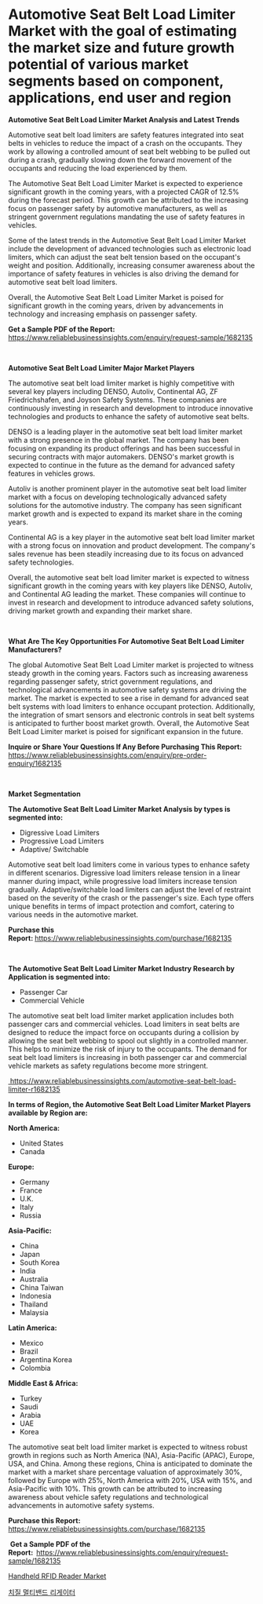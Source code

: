 <p><h1>Automotive Seat Belt Load Limiter Market with the goal of estimating the market size and future growth potential of various market segments based on component, applications, end user and region</h1></p><p><strong>Automotive Seat Belt Load Limiter Market Analysis and Latest Trends</strong></p>
<p><p>Automotive seat belt load limiters are safety features integrated into seat belts in vehicles to reduce the impact of a crash on the occupants. They work by allowing a controlled amount of seat belt webbing to be pulled out during a crash, gradually slowing down the forward movement of the occupants and reducing the load experienced by them.</p><p>The Automotive Seat Belt Load Limiter Market is expected to experience significant growth in the coming years, with a projected CAGR of 12.5% during the forecast period. This growth can be attributed to the increasing focus on passenger safety by automotive manufacturers, as well as stringent government regulations mandating the use of safety features in vehicles.</p><p>Some of the latest trends in the Automotive Seat Belt Load Limiter Market include the development of advanced technologies such as electronic load limiters, which can adjust the seat belt tension based on the occupant's weight and position. Additionally, increasing consumer awareness about the importance of safety features in vehicles is also driving the demand for automotive seat belt load limiters.</p><p>Overall, the Automotive Seat Belt Load Limiter Market is poised for significant growth in the coming years, driven by advancements in technology and increasing emphasis on passenger safety.</p></p>
<p><strong>Get a Sample PDF of the Report:&nbsp;</strong> <a href="https://www.reliablebusinessinsights.com/enquiry/request-sample/1682135">https://www.reliablebusinessinsights.com/enquiry/request-sample/1682135</a></p>
<p>&nbsp;</p>
<p><strong>Automotive Seat Belt Load Limiter Major Market Players</strong></p>
<p><p>The automotive seat belt load limiter market is highly competitive with several key players including DENSO, Autoliv, Continental AG, ZF Friedrichshafen, and Joyson Safety Systems. These companies are continuously investing in research and development to introduce innovative technologies and products to enhance the safety of automotive seat belts.</p><p>DENSO is a leading player in the automotive seat belt load limiter market with a strong presence in the global market. The company has been focusing on expanding its product offerings and has been successful in securing contracts with major automakers. DENSO's market growth is expected to continue in the future as the demand for advanced safety features in vehicles grows.</p><p>Autoliv is another prominent player in the automotive seat belt load limiter market with a focus on developing technologically advanced safety solutions for the automotive industry. The company has seen significant market growth and is expected to expand its market share in the coming years.</p><p>Continental AG is a key player in the automotive seat belt load limiter market with a strong focus on innovation and product development. The company's sales revenue has been steadily increasing due to its focus on advanced safety technologies.</p><p>Overall, the automotive seat belt load limiter market is expected to witness significant growth in the coming years with key players like DENSO, Autoliv, and Continental AG leading the market. These companies will continue to invest in research and development to introduce advanced safety solutions, driving market growth and expanding their market share.</p></p>
<p>&nbsp;</p>
<p><strong>What Are The Key Opportunities For Automotive Seat Belt Load Limiter Manufacturers?</strong></p>
<p><p>The global Automotive Seat Belt Load Limiter market is projected to witness steady growth in the coming years. Factors such as increasing awareness regarding passenger safety, strict government regulations, and technological advancements in automotive safety systems are driving the market. The market is expected to see a rise in demand for advanced seat belt systems with load limiters to enhance occupant protection. Additionally, the integration of smart sensors and electronic controls in seat belt systems is anticipated to further boost market growth. Overall, the Automotive Seat Belt Load Limiter market is poised for significant expansion in the future.</p></p>
<p><strong>Inquire or Share Your Questions If Any Before Purchasing This Report:</strong> <a href="https://www.reliablebusinessinsights.com/enquiry/pre-order-enquiry/1682135">https://www.reliablebusinessinsights.com/enquiry/pre-order-enquiry/1682135</a></p>
<p>&nbsp;</p>
<p><strong>Market Segmentation</strong></p>
<p><strong>The Automotive Seat Belt Load Limiter Market Analysis by types is segmented into:</strong></p>
<p><ul><li>Digressive Load Limiters</li><li>Progressive Load Limiters</li><li>Adaptive/ Switchable</li></ul></p>
<p><p>Automotive seat belt load limiters come in various types to enhance safety in different scenarios. Digressive load limiters release tension in a linear manner during impact, while progressive load limiters increase tension gradually. Adaptive/switchable load limiters can adjust the level of restraint based on the severity of the crash or the passenger's size. Each type offers unique benefits in terms of impact protection and comfort, catering to various needs in the automotive market.</p></p>
<p><strong>Purchase this Report:&nbsp;</strong><a href="https://www.reliablebusinessinsights.com/purchase/1682135">https://www.reliablebusinessinsights.com/purchase/1682135</a></p>
<p>&nbsp;</p>
<p><strong>The Automotive Seat Belt Load Limiter Market Industry Research by Application is segmented into:</strong></p>
<p><ul><li>Passenger Car</li><li>Commercial Vehicle</li></ul></p>
<p><p>The automotive seat belt load limiter market application includes both passenger cars and commercial vehicles. Load limiters in seat belts are designed to reduce the impact force on occupants during a collision by allowing the seat belt webbing to spool out slightly in a controlled manner. This helps to minimize the risk of injury to the occupants. The demand for seat belt load limiters is increasing in both passenger car and commercial vehicle markets as safety regulations become more stringent.</p></p>
<p><a href="https://www.reliablebusinessinsights.com/automotive-seat-belt-load-limiter-r1682135">&nbsp;https://www.reliablebusinessinsights.com/automotive-seat-belt-load-limiter-r1682135</a></p>
<p><strong>In terms of Region, the Automotive Seat Belt Load Limiter Market Players available by Region are:</strong></p>
<p>
    <p> <strong> North America: </strong>
        <ul>
            <li>United States</li>
            <li>Canada</li>
        </ul>
        </p> 
    <p> <strong> Europe: </strong>
        <ul>
            <li>Germany</li>
            <li>France</li>
            <li>U.K.</li>
            <li>Italy</li>
            <li>Russia</li>
        </ul>
        </p> 
    <p> <strong> Asia-Pacific: </strong>
        <ul>
            <li>China</li>
            <li>Japan</li>
            <li>South Korea</li>
            <li>India</li>
            <li>Australia</li>
            <li>China Taiwan</li>
            <li>Indonesia</li>
            <li>Thailand</li>
            <li>Malaysia</li>
        </ul>
        </p> 
    <p> <strong> Latin America: </strong>
        <ul>
            <li>Mexico</li>
            <li>Brazil</li>
            <li>Argentina Korea</li>
            <li>Colombia</li>
        </ul>
        </p> 
    <p> <strong> Middle East & Africa: </strong>
        <ul>
            <li>Turkey</li>
            <li>Saudi</li>
            <li>Arabia</li>
            <li>UAE</li>
            <li>Korea</li>
        </ul>
    </p>
    </p>
<p><p>The automotive seat belt load limiter market is expected to witness robust growth in regions such as North America (NA), Asia-Pacific (APAC), Europe, USA, and China. Among these regions, China is anticipated to dominate the market with a market share percentage valuation of approximately 30%, followed by Europe with 25%, North America with 20%, USA with 15%, and Asia-Pacific with 10%. This growth can be attributed to increasing awareness about vehicle safety regulations and technological advancements in automotive safety systems.</p></p>
<p><strong>Purchase this Report: </strong><a href="https://www.reliablebusinessinsights.com/purchase/1682135">https://www.reliablebusinessinsights.com/purchase/1682135</a></p>
<p>&nbsp;<strong>Get a Sample PDF of the Report:&nbsp;&nbsp;</strong><a href="https://www.reliablebusinessinsights.com/enquiry/request-sample/1682135">https://www.reliablebusinessinsights.com/enquiry/request-sample/1682135</a></p>
<p><strong></strong></p>
<p><p><a href="https://issuu.com/reportprime-2/docs/handheld-rfid-reader-market-size-2030.pptx">Handheld RFID Reader Market</a></p><p><a href="https://github.com/Elenrrera7685/Market-Research-Report-List-2/blob/main/821968692234.md">치질 멀티밴드 리게이터</a></p></p>